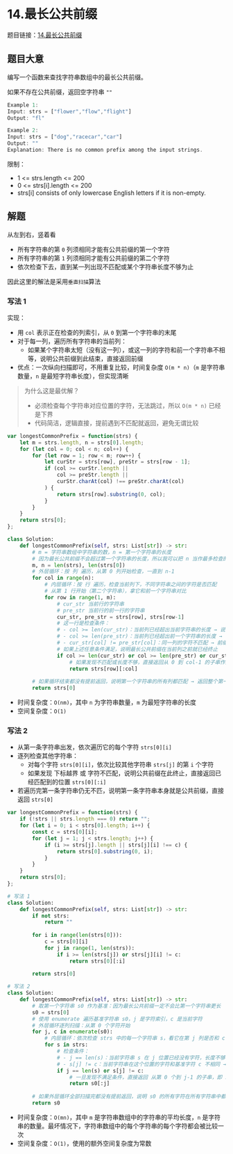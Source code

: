 # 14.最长公共前缀

题目链接：[14.最长公共前缀](https://leetcode.cn/problems/longest-common-prefix/)

## 题目大意

编写一个函数来查找字符串数组中的最长公共前缀。

如果不存在公共前缀，返回空字符串 `""`

```js
Example 1:
Input: strs = ["flower","flow","flight"]
Output: "fl"

Example 2:
Input: strs = ["dog","racecar","car"]
Output: ""
Explanation: There is no common prefix among the input strings.
```

限制：
- 1 <= strs.length <= 200
- 0 <= strs[i].length <= 200
- strs[i] consists of only lowercase English letters if it is non-empty.

## 解题

从左到右，竖着看
- 所有字符串的第 `0` 列须相同才能有公共前缀的第一个字符
- 所有字符串的第 `1` 列须相同才能有公共前缀的第二个字符
- 依次检查下去，直到某一列出现不匹配或某个字符串长度不够为止

因此这里的解法是采用`垂直扫描`算法

### 写法 1

实现：
- 用 `col` 表示正在检查的列索引，从 `0` 到第一个字符串的末尾
- 对于每一列，遍历所有字符串的当前列：
  - 如果某个字符串太短（没有这一列），或这一列的字符和前一个字符串不相等，说明公共前缀到此结束，直接返回前缀
- 优点：一次纵向扫描即可，不用重复比较，时间复杂度 `O(m * n)`（`m` 是字符串数量，`n` 是最短字符串长度），但实现清晰

> 为什么这是最优解？
> - 必须检查每个字符串对应位置的字符，无法跳过，所以 `O(m * n)` 已经是下界
> - 代码简洁，逻辑直接，提前遇到不匹配就返回，避免无谓比较

```js
var longestCommonPrefix = function(strs) {
    let m = strs.length, n = strs[0].length;
    for (let col = 0; col < n; col++) {
        for (let row = 1; row < m; row++) {
            let curStr = strs[row], preStr = strs[row - 1];
            if (col >= curStr.length || 
                col >= preStr.length ||
                curStr.charAt(col) !== preStr.charAt(col)
            ) {
                return strs[row].substring(0, col);
            }
        }
    }
    return strs[0];
};
```
```python
class Solution:
    def longestCommonPrefix(self, strs: List[str]) -> str: 
        # m = 字符串数组中字符串的数，n = 第一个字符串的长度
        # 因为最长公共前缀不会超过第一个字符串的长度，所以我可以把 n 当作最多检查的列数
        m, n = len(strs), len(strs[0])
        # 外层循环：按 列 遍历，从第 0 列开始检查，一直到 n-1
        for col in range(n):
            # 内层循环：按 行 遍历，检查当前列下，不同字符串之间的字符是否匹配
            # 从第 1 行开始（第二个字符串），拿它和前一个字符串对比
            for row in range(1, m):
                # cur_str 当前行的字符串
                # pre_str 当前行的前一行的字符串
                cur_str, pre_str = strs[row], strs[row-1]
                # 这一行是检查条件：
                # - col >= len(cur_str)：当前列已经超出当前字符串的长度 → 说明前缀到此结束
                # - col >= len(pre_str)：当前列已经超出前一个字符串的长度 → 说明前缀到此结束
                # - cur_str[col] != pre_str[col]：同一列的字符不匹配 → 前缀到此结束
                # 如果上述任意条件满足，说明最长公共前缀在当前列之前就已经终止
                if col >= len(cur_str) or col >= len(pre_str) or cur_str[col] != pre_str[col]:
                    # 如果发现不匹配或长度不够，直接返回从 0 到 col-1 的子串作为结果（取当前行的前缀，因为每一行此前都是匹配的）
                    return strs[row][:col]
        
        # 如果循环结束都没有提前返回，说明第一个字符串的所有列都匹配 → 返回整个第一个字符串
        return strs[0]
```

- 时间复杂度：`O(nm)`，其中 `n` 为字符串数量，`m` 为最短字符串的长度
- 空间复杂度：`O(1)`

### 写法 2

- 从第一条字符串出发，依次遍历它的每个字符 `strs[0][i]`
- 逐列检查其他字符串：
  - 对每个字符 `strs[0][i]`，依次比较其他字符串 `strs[j]` 的第 `i` 个字符
  - 如果发现 下标越界 或 字符不匹配，说明公共前缀在此终止，直接返回已经匹配到的位置 `strs[0][:i]`
- 若遍历完第一条字符串仍无不匹，说明第一条字符串本身就是公共前缀，直接返回 `strs[0]`

```js
var longestCommonPrefix = function(strs) {
    if (!strs || strs.length === 0) return "";
    for (let i = 0; i < strs[0].length; i++) {
        const c = strs[0][i];
        for (let j = 1; j < strs.length; j++) {
            if (i >= strs[j].length || strs[j][i] !== c) {
                return strs[0].substring(0, i);
            }
        }
    }
    return strs[0];
};
```
```python
# 写法 1
class Solution:
    def longestCommonPrefix(self, strs: List[str]) -> str:
        if not strs:
            return ""
        
        for i in range(len(strs[0])):
            c = strs[0][i]
            for j in range(1, len(strs)):
                if i >= len(strs[j]) or strs[j][i] != c:
                    return strs[0][:i]
        
        return strs[0]

# 写法 2
class Solution:
    def longestCommonPrefix(self, strs: List[str]) -> str:
        # 取第一个字符串 s0 作为基准：因为最长公共前缀一定不会比第一个字符串更长
        s0 = strs[0]
        # 使用 enumerate 遍历基准字符串 s0，j 是字符索引，c 是当前字符
        # 外层循环逐列扫描：从第 0 个字符开始
        for j, c in enumerate(s0):  
            # 内层循环：依次检查 strs 中的每一个字符串 s，看它在第 j 列是否和 c 一样
            for s in strs:  
                # 检查条件：
                # - j == len(s)：当前字符串 s 在 j 位置已经没有字符，长度不够 → 公共前缀在这之前结束
                # - s[j] != c：当前字符串在这个位置的字符和基准字符 c 不相同 → 公共前缀在这之前结束
                if j == len(s) or s[j] != c:  
                    # 一旦发现不满足条件，直接返回 从第 0 个到 j-1 的子串，即 s0[:j]，作为最长公共前缀
                    return s0[:j] 
        
        # 如果外层循环全部扫描完都没有提前返回，说明 s0 的所有字符在所有字符串中都匹配 → 直接返回 s0
        return s0
```

- 时间复杂度：`O(mn)`，其中 `m` 是字符串数组中的字符串的平均长度，`n` 是字符串的数量。最坏情况下，字符串数组中的每个字符串的每个字符都会被比较一次
- 空间复杂度：`O(1)`，使用的额外空间复杂度为常数